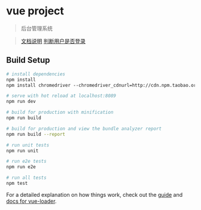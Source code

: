 # vue project

> 后台管理系统

> [文档说明](https://github.com/PengChen96/vue-cli-framework/blob/master/read.md)
> [判断用户是否登录](https://github.com/PengChen96/vue-cli-framework/blob/master/zmd/login.md)


## Build Setup

``` bash
# install dependencies
npm install
npm install chromedriver --chromedriver_cdnurl=http://cdn.npm.taobao.org/dist/chromedriver 

# serve with hot reload at localhost:8089
npm run dev

# build for production with minification
npm run build

# build for production and view the bundle analyzer report
npm run build --report

# run unit tests
npm run unit

# run e2e tests
npm run e2e

# run all tests
npm test
```

For a detailed explanation on how things work, check out the [guide](http://vuejs-templates.github.io/webpack/) and [docs for vue-loader](http://vuejs.github.io/vue-loader).
